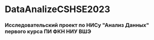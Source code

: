# DataAnalizeCSHSE2023
### Исследовательский проект по НИСу "Анализ Данных" первого курса ПИ ФКН НИУ ВШЭ
